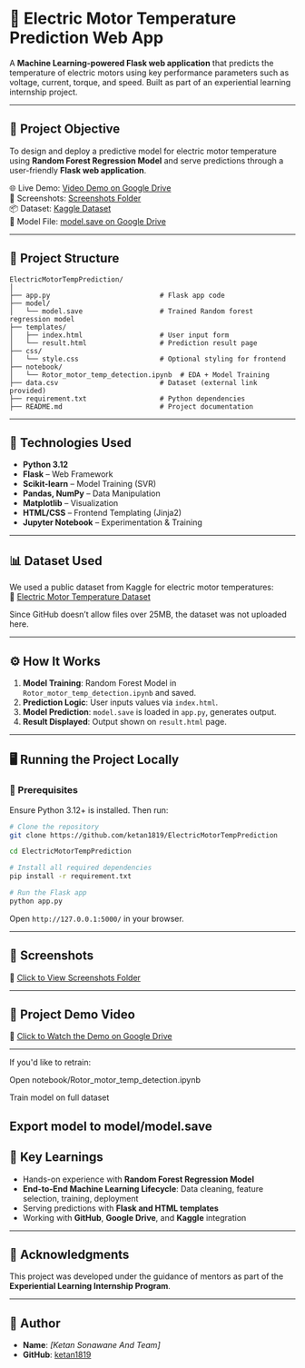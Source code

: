 
# 🔧 Electric Motor Temperature Prediction Web App

A **Machine Learning-powered Flask web application** that predicts the temperature of electric motors using key performance parameters such as voltage, current, torque, and speed. Built as part of an experiential learning internship project.

---

## 🚀 Project Objective

To design and deploy a predictive model for electric motor temperature using **Random Forest Regression Model** and serve predictions through a user-friendly **Flask web application**.

🌐 Live Demo: [Video Demo on Google Drive](https://drive.google.com/drive/folders/1gk4LbHX-LQFN8aQPQXoP7ouJ1zy9Nslp?usp=sharing)  
📸 Screenshots: [Screenshots Folder](https://drive.google.com/drive/folders/1kXAT0e9yQobW273-G6vaZXgs1FnqEkQD?usp=sharing)  
📦 Dataset: [Kaggle Dataset](https://www.kaggle.com/wkirgsn/electric-motor-temperature)  
📁 Model File: [model.save on Google Drive](https://drive.google.com/file/d/1Udpfrar06AOC-YxZEyobbErAoYF3SA-v/view?usp=sharing)

---

## 📁 Project Structure

```
ElectricMotorTempPrediction/
│
├── app.py                           # Flask app code
├── model/
│   └── model.save                   # Trained Random forest regression model
├── templates/
│   ├── index.html                   # User input form
│   └── result.html                  # Prediction result page
├── css/
│   └── style.css                    # Optional styling for frontend
├── notebook/
│   └── Rotor_motor_temp_detection.ipynb  # EDA + Model Training
├── data.csv                         # Dataset (external link provided)
├── requirement.txt                  # Python dependencies
├── README.md                        # Project documentation
```

---

## 🧠 Technologies Used

- **Python 3.12**
- **Flask** – Web Framework
- **Scikit-learn** – Model Training (SVR)
- **Pandas, NumPy** – Data Manipulation
- **Matplotlib** – Visualization
- **HTML/CSS** – Frontend Templating (Jinja2)
- **Jupyter Notebook** – Experimentation & Training

---

## 📊 Dataset Used

We used a public dataset from Kaggle for electric motor temperatures:  
🔗 [Electric Motor Temperature Dataset](https://www.kaggle.com/wkirgsn/electric-motor-temperature)

Since GitHub doesn’t allow files over 25MB, the dataset was not uploaded here.

---

## ⚙️ How It Works

1. **Model Training**: Random Forest Model in `Rotor_motor_temp_detection.ipynb` and saved.
2. **Prediction Logic**: User inputs values via `index.html`.
3. **Model Prediction**: `model.save` is loaded in `app.py`, generates output.
4. **Result Displayed**: Output shown on `result.html` page.

---

## 🖥️ Running the Project Locally

### 🔧 Prerequisites

Ensure Python 3.12+ is installed. Then run:

```bash
# Clone the repository
git clone https://github.com/ketan1819/ElectricMotorTempPrediction

cd ElectricMotorTempPrediction

# Install all required dependencies
pip install -r requirement.txt

# Run the Flask app
python app.py
```

Open `http://127.0.0.1:5000/` in your browser.

---

## 📸 Screenshots

🔗 [Click to View Screenshots Folder](https://drive.google.com/drive/folders/1kXAT0e9yQobW273-G6vaZXgs1FnqEkQD?usp=sharing)

---

## 🎥 Project Demo Video

🔗 [Click to Watch the Demo on Google Drive](https://drive.google.com/drive/folders/1gk4LbHX-LQFN8aQPQXoP7ouJ1zy9Nslp?usp=sharing)

---
If you'd like to retrain:

Open notebook/Rotor_motor_temp_detection.ipynb

Train model on full dataset

Export model to model/model.save
---

## 📌 Key Learnings

- Hands-on experience with **Random Forest Regression Model**
- **End-to-End Machine Learning Lifecycle**: Data cleaning, feature selection, training, deployment
- Serving predictions with **Flask and HTML templates**
- Working with **GitHub**, **Google Drive**, and **Kaggle** integration

---

## 🙌 Acknowledgments

This project was developed under the guidance of mentors as part of the **Experiential Learning Internship Program**.

---

## 👤 Author

- **Name**: *[Ketan Sonawane And Team]*  
- **GitHub**: [ketan1819](https://github.com/ketan1819)
